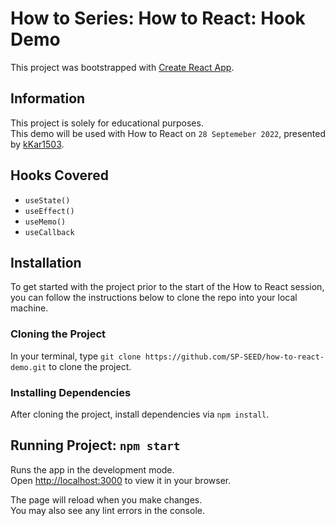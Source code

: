 # How to Series: How to React: Hook Demo

This project was bootstrapped with [Create React App](https://github.com/facebook/create-react-app).

## Information

This project is solely for educational purposes.\
This demo will be used with How to React on `28 Septemeber 2022`, presented by [kKar1503](https://github.com/kKar1503).

## Hooks Covered 
- `useState()`
- `useEffect()`
- `useMemo()` 
- `useCallback`

## Installation

To get started with the project prior to the start of the How to React session, you can follow the instructions below to clone the repo into your local machine.

### Cloning the Project

In your terminal, type `git clone https://github.com/SP-SEED/how-to-react-demo.git` to clone the project.

### Installing Dependencies

After cloning the project, install dependencies via `npm install`.

## Running Project: `npm start`

Runs the app in the development mode.\
Open [http://localhost:3000](http://localhost:3000) to view it in your browser.

The page will reload when you make changes.\
You may also see any lint errors in the console.
